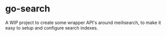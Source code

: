 # go-search

A WIP project to create some wrapper API's around meilisearch, to make it easy to setup and configure search indexes.

